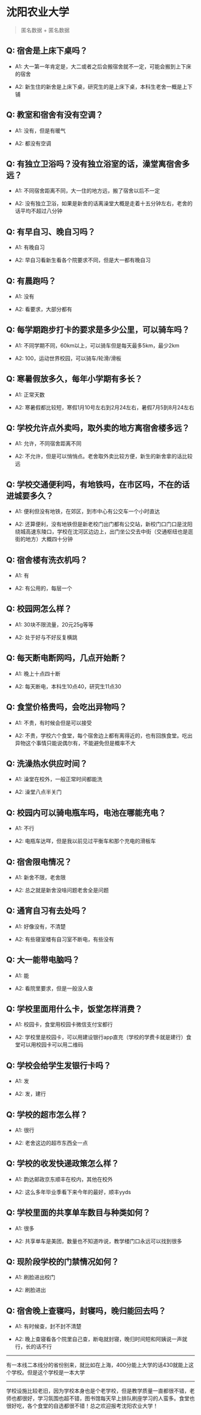 # 沈阳农业大学

> 匿名数据 + 匿名数据

## Q: 宿舍是上床下桌吗？

- A1: 大一第一年肯定是，大二或者之后会搬宿舍就不一定，可能会搬到上下床的宿舍

- A2: 新生住的新舍是上床下桌，研究生的是上床下桌，本科生老舍一概是上下铺

## Q: 教室和宿舍有没有空调？

- A1: 没有，但是有暖气

- A2: 都没有空调

## Q: 有独立卫浴吗？没有独立浴室的话，澡堂离宿舍多远？

- A1: 不同宿舍距离不同，大一住的地方远，搬了宿舍以后不一定

- A2: 没有独立卫浴，如果是新舍的话离澡堂大概是走着十五分钟左右，老舍的话平均不超过八分钟

## Q: 有早自习、晚自习吗？

- A1: 有晚自习

- A2: 早自习看新生看各个院要求不同，但是大一都有晚自习

## Q: 有晨跑吗？

- A1: 没有

- A2: 看要求，大部分都有

## Q: 每学期跑步打卡的要求是多少公里，可以骑车吗？

- A1: 不同学期不同，60km以上，可以骑车但是每天最多5km，最少2km

- A2: 100，运动世界校园，可以骑车/轮滑/滑板

## Q: 寒暑假放多久，每年小学期有多长？

- A1: 正常天数

- A2: 寒暑假都比较短，寒假1月10号左右到2月24左右，暑假7月5到8月24左右

## Q: 学校允许点外卖吗，取外卖的地方离宿舍楼多远？

- A1: 允许，不同宿舍距离不同

- A2: 不允许，但是可以悄悄点。老舍取外卖比较方便，新生的新舍拿的话比较远

## Q: 学校交通便利吗，有地铁吗，在市区吗，不在的话进城要多久？

- A1: 便利但没有地铁，在郊区，到市中心有公交车一个小时直达

- A2: 还算便利，没有地铁但是新老校门出门都有公交站，新校门口门口是沈阳绕城高速东陵口，学校在沈河区边边上，出门坐公交去中街（交通枢纽也是逛街的地方）大概四十分钟

## Q: 宿舍楼有洗衣机吗？

- A1: 有

- A2: 有公用的，每层一个

## Q: 校园网怎么样？

- A1: 30块不限流量，20元25g等等

- A2: 处于好与不好反复横跳

## Q: 每天断电断网吗，几点开始断？

- A1: 晚上十点四十断

- A2: 每天断电，本科生10点40，研究生11点30

## Q: 食堂价格贵吗，会吃出异物吗？

- A1: 不贵，有时候会但是可以接受

- A2: 不贵，学校六个食堂，每个宿舍边上都有离得近的，也有回族食堂。吃出异物这个事情只能说偶尔有，不能避免但是概率不大

## Q: 洗澡热水供应时间？

- A1: 澡堂在校外，一般正常时间都能洗

- A2: 澡堂八点半关门

## Q: 校园内可以骑电瓶车吗，电池在哪能充电？

- A1: 不行

- A2: 电瓶车达咩，但是我以前见过平衡车和那个充电的滑板车

## Q: 宿舍限电情况？

- A1: 新舍不限，老舍限

- A2: 总之就是新舍没啥问题老舍全是问题

## Q: 通宵自习有去处吗？

- A1: 好像没有，不清楚

- A2: 有些寝室楼有自习室不断电，有些没有

## Q: 大一能带电脑吗？

- A1: 能

- A2: 看院里要求，但是一般没人查

## Q: 学校里面用什么卡，饭堂怎样消费？

- A1: 校园卡，食堂用校园卡微信支付宝都行

- A2: 学校里是校园卡，可以用建设银行app直充（学校的学费卡就是建行）食堂可以用校园卡可以用二维码

## Q: 学校会给学生发银行卡吗？

- A1: 发

- A2: 发，建行

## Q: 学校的超市怎么样？

- A1: 很行

- A2: 老舍这边的超市东西全一点

## Q: 学校的收发快递政策怎么样？

- A1: 韵达邮政京东顺丰在校内，其他在校外

- A2: 这么多年毕业季看下来今年的最好，顺丰yyds

## Q: 学校里面的共享单车数目与种类如何？

- A1: 很多

- A2: 共享单车是美团，数量也不知道咋说，教学楼门口永远可以找到很多

## Q: 现阶段学校的门禁情况如何？

- A1: 刷脸进出校门

- A2: 刷脸进出

## Q: 宿舍晚上查寝吗，封寝吗，晚归能回去吗？

- A1: 有时候查，封不封不清楚

- A2: 晚上查寝看各个院里自己查，断电就封寝，晚归时间短和阿姨说一声就行，长的话不行

***

有一本线二本线分的省份别来，就比如在上海，400分能上大学的话430就能上这个学校。但是这个学校是一本大学

***

学校设施比较老旧，因为学校本身也是个老学校，但是教学质量一直都很不错，老师也都很好，学习氛围也超不错，图书馆每天早上排队刷座学习的人蛮多。食堂也很好吃，各个食堂的自选都很不错！总之欢迎报考沈阳农业大学！